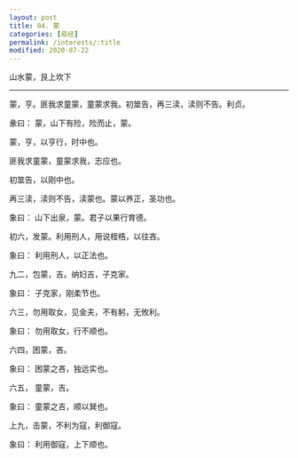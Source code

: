 ```yaml
---
layout: post
title: 04. 蒙
categories: [易经]
permalink: /interests/:title
modified: 2020-07-22
---
```


山水蒙，艮上坎下

---

蒙，亨。匪我求童蒙，童蒙求我。初筮告，再三渎，渎则不告。利贞。

彖曰： 蒙，山下有险，险而止，蒙。

蒙，亨，以亨行，时中也。

匪我求童蒙，童蒙求我，志应也。

初筮告，以刚中也。

再三渎，渎则不告，渎蒙也。蒙以养正，圣功也。

象曰： 山下出泉，蒙。君子以果行育德。

初六，发蒙。利用刑人，用说桎梏，以往吝。

象曰： 利用刑人，以正法也。

九二，包蒙，吉。纳妇吉，子克家。

象曰： 子克家，刚柔节也。

六三，勿用取女，见金夫，不有躬，无攸利。

象曰： 勿用取女，行不顺也。

六四，困蒙，吝。

象曰： 困蒙之吝，独远实也。

六五， 童蒙，吉。

象曰： 童蒙之吉，顺以巽也。

上九，击蒙，不利为寇，利御寇。

象曰： 利用御寇，上下顺也。